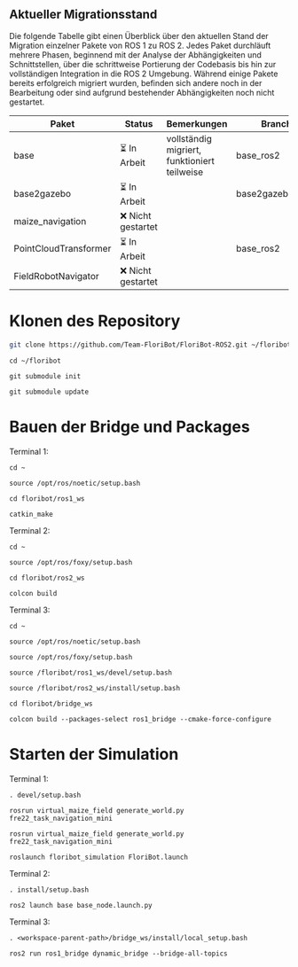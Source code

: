 ## Aktueller Migrationsstand

Die folgende Tabelle gibt einen Überblick über den aktuellen Stand der Migration einzelner Pakete von ROS 1 zu ROS 2. Jedes Paket durchläuft mehrere Phasen, beginnend mit der Analyse der Abhängigkeiten und Schnittstellen, über die schrittweise Portierung der Codebasis bis hin zur vollständigen Integration in die ROS 2 Umgebung. Während einige Pakete bereits erfolgreich migriert wurden, befinden sich andere noch in der Bearbeitung oder sind aufgrund bestehender Abhängigkeiten noch nicht gestartet.

| Paket                 | Status             | Bemerkungen                                   | Branch           |Wer        |
|-----------------------|--------------------|-----------------------------------------------|------------------|-----------|
| base                  | ⏳ In Arbeit       | vollständig migriert, funktioniert teilweise  | base_ros2         | Aaron    |
| base2gazebo           | ⏳ In Arbeit       |                                               | base2gazebo_ros2  | Jannis   |
| maize_navigation      | ❌ Nicht gestartet |                                               |                   |          |
| PointCloudTransformer | ⏳ In Arbeit       |                                               | base_ros2         | Aaron    |
| FieldRobotNavigator   | ❌ Nicht gestartet |                                               |                   |          |

# Klonen des Repository
```bash
git clone https://github.com/Team-FloriBot/FloriBot-ROS2.git ~/floribot
```
```
cd ~/floribot
```
```
git submodule init
```
```
git submodule update
```

# Bauen der Bridge und Packages
Terminal 1:
```
cd ~
```
```
source /opt/ros/noetic/setup.bash
```
```
cd floribot/ros1_ws
```
```
catkin_make
```
Terminal 2:
```
cd ~
```
```
source /opt/ros/foxy/setup.bash
```
```
cd floribot/ros2_ws
```
```
colcon build
```
Terminal 3:
```
cd ~
```
```
source /opt/ros/noetic/setup.bash
```
```
source /opt/ros/foxy/setup.bash
```
```
source /floribot/ros1_ws/devel/setup.bash
```
```
source /floribot/ros2_ws/install/setup.bash
```
```
cd floribot/bridge_ws
```
```
colcon build --packages-select ros1_bridge --cmake-force-configure
```
# Starten der Simulation
Terminal 1:
```
. devel/setup.bash
```
```
rosrun virtual_maize_field generate_world.py fre22_task_navigation_mini
```
```
rosrun virtual_maize_field generate_world.py fre22_task_navigation_mini
```
```
roslaunch floribot_simulation FloriBot.launch
```
Terminal 2:
```
. install/setup.bash
```
```
ros2 launch base base_node.launch.py
```
Terminal 3:
```
. <workspace-parent-path>/bridge_ws/install/local_setup.bash
```
```
ros2 run ros1_bridge dynamic_bridge --bridge-all-topics
```




